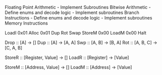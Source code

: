 Floating Point Arithmetic
    - Implement Subroutines
Bitwise Arithmetic
    - Define enums and decode logic
    - Implement subroutines
Branch Instructions
    - Define enums and decode logic
    - Implement subroutines
Memory Instructions
    <!-- - Implement subroutines
    - Implement block memory allocation
    - Define API interface for memory management -->


LoadI   0x01
Alloc   0x01
Dup
Rot
Swap
StoreM  0x00
LoadM   0x00
Halt

Drop    :: [A] -> []
Dup     :: [A] -> [A, A]
Swp     :: [A, B] -> [B, A]
Rot     :: [A, B, C] -> [C, A, B]

StoreR  :: [Register, Value] -> []
LoadR   :: [Register] -> [Value]

StoreM  :: [Address, Value] -> []
LoadM   :: [Address] -> [Value]